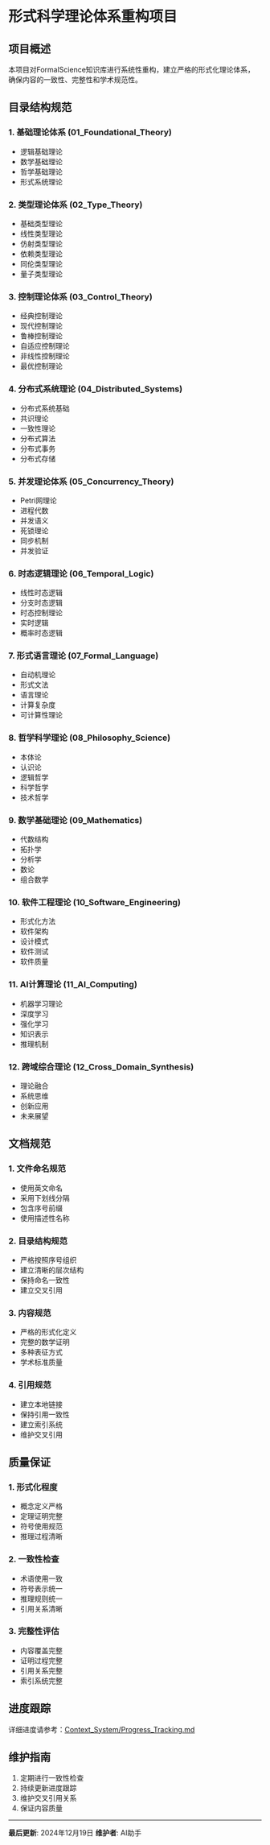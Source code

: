 # 形式科学理论体系重构项目

## 项目概述

本项目对FormalScience知识库进行系统性重构，建立严格的形式化理论体系，确保内容的一致性、完整性和学术规范性。

## 目录结构规范

### 1. 基础理论体系 (01_Foundational_Theory)

- 逻辑基础理论
- 数学基础理论
- 哲学基础理论
- 形式系统理论

### 2. 类型理论体系 (02_Type_Theory)

- 基础类型理论
- 线性类型理论
- 仿射类型理论
- 依赖类型理论
- 同伦类型理论
- 量子类型理论

### 3. 控制理论体系 (03_Control_Theory)

- 经典控制理论
- 现代控制理论
- 鲁棒控制理论
- 自适应控制理论
- 非线性控制理论
- 最优控制理论

### 4. 分布式系统理论 (04_Distributed_Systems)

- 分布式系统基础
- 共识理论
- 一致性理论
- 分布式算法
- 分布式事务
- 分布式存储

### 5. 并发理论体系 (05_Concurrency_Theory)

- Petri网理论
- 进程代数
- 并发语义
- 死锁理论
- 同步机制
- 并发验证

### 6. 时态逻辑理论 (06_Temporal_Logic)

- 线性时态逻辑
- 分支时态逻辑
- 时态控制理论
- 实时逻辑
- 概率时态逻辑

### 7. 形式语言理论 (07_Formal_Language)

- 自动机理论
- 形式文法
- 语言理论
- 计算复杂度
- 可计算性理论

### 8. 哲学科学理论 (08_Philosophy_Science)

- 本体论
- 认识论
- 逻辑哲学
- 科学哲学
- 技术哲学

### 9. 数学基础理论 (09_Mathematics)

- 代数结构
- 拓扑学
- 分析学
- 数论
- 组合数学

### 10. 软件工程理论 (10_Software_Engineering)

- 形式化方法
- 软件架构
- 设计模式
- 软件测试
- 软件质量

### 11. AI计算理论 (11_AI_Computing)

- 机器学习理论
- 深度学习
- 强化学习
- 知识表示
- 推理机制

### 12. 跨域综合理论 (12_Cross_Domain_Synthesis)

- 理论融合
- 系统思维
- 创新应用
- 未来展望

## 文档规范

### 1. 文件命名规范

- 使用英文命名
- 采用下划线分隔
- 包含序号前缀
- 使用描述性名称

### 2. 目录结构规范

- 严格按照序号组织
- 建立清晰的层次结构
- 保持命名一致性
- 建立交叉引用

### 3. 内容规范

- 严格的形式化定义
- 完整的数学证明
- 多种表征方式
- 学术标准质量

### 4. 引用规范

- 建立本地链接
- 保持引用一致性
- 建立索引系统
- 维护交叉引用

## 质量保证

### 1. 形式化程度

- 概念定义严格
- 定理证明完整
- 符号使用规范
- 推理过程清晰

### 2. 一致性检查

- 术语使用一致
- 符号表示统一
- 推理规则统一
- 引用关系清晰

### 3. 完整性评估

- 内容覆盖完整
- 证明过程完整
- 引用关系完整
- 索引系统完整

## 进度跟踪

详细进度请参考：[Context_System/Progress_Tracking.md](Context_System/Progress_Tracking.md)

## 维护指南

1. 定期进行一致性检查
2. 持续更新进度跟踪
3. 维护交叉引用关系
4. 保证内容质量

---

**最后更新**: 2024年12月19日
**维护者**: AI助手
